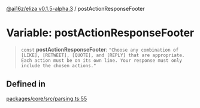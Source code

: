 [@ai16z/eliza v0.1.5-alpha.3](../index.md) / postActionResponseFooter

# Variable: postActionResponseFooter

> `const` **postActionResponseFooter**: `"Choose any combination of [LIKE], [RETWEET], [QUOTE], and [REPLY] that are appropriate. Each action must be on its own line. Your response must only include the chosen actions."`

## Defined in

[packages/core/src/parsing.ts:55](https://github.com/deepfates/eliza/blob/main/packages/core/src/parsing.ts#L55)
